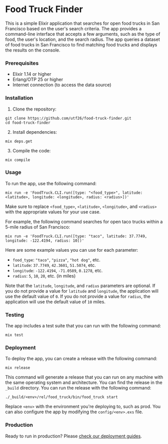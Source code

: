 # Food Truck Finder
This is a simple Elixir application that searches for open food trucks in San Francisco based on the user's search criteria. The app provides a command-line interface that accepts a few arguments, such as the type of food, the user's location, and the search radius. The app queries a dataset of food trucks in San Francisco to find matching food trucks and displays the results on the console.

### Prerequisites

* Elixir 1.14 or higher
* Erlang/OTP 25 or higher
* Internet connection (to access the data source)

### Installation
1. Clone the repository:
```
git clone https://github.com/utf26/food-truck-finder.git
cd food-truck-finder
```
2. Install dependencies:
```
mix deps.get
```
3. Compile the code:
```
mix compile
```

### Usage
To run the app, use the following command:
```
mix run -e 'FoodTruck.CLI.run([type: "<food_type>", latitude: <latitude>, longitude: <longitude>, radius: <radius>])'
```
Make sure to replace `<food_type>`, `<latitude>`, `<longitude>`, and `<radius>` with the appropriate values for your use case.

For example, the following command searches for open taco trucks within a 5-mile radius of San Francisco:

```
mix run -e 'FoodTruck.CLI.run([type: "taco", latitude: 37.7749, longitude: -122.4194, radius: 10])'
```

Here are some example values you can use for each parameter:

* `food_type`: `"taco"`, `"pizza"`, `"hot dog"`, etc.
* `latitude`: `37.7749`, `42.3601`, `51.5074`, etc.
* `longitude`: `-122.4194`, `-71.0589`, `0.1278`, etc.
* `radius`: `5`, `10`, `20`, etc. (in miles)

Note that the `latitude`, `longitude`, and `radius` parameters are optional. If you do not provide a value for `latitude` and `longitude`, the application will use the default value of `0`. If you do not provide a value for `radius`, the application will use the default value of `10` miles.

### Testing
The app includes a test suite that you can run with the following command:
```
mix test
```

### Deployment
To deploy the app, you can create a release with the following command:
```
mix release
```

This command will generate a release that you can run on any machine with the same operating system and architecture. You can find the release in the `_build` directory. You can run the release with the following command:

```
./_build/<env>/rel/food_truck/bin/food_truck start
```

Replace `<env>` with the environment you're deploying to, such as prod. You can also configure the app by modifying the `config/<env>.exs` file.

### Production
Ready to run in production? Please [check our deployment guides](https://hexdocs.pm/phoenix/deployment.html).
